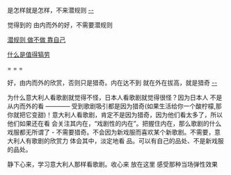 
是怎样就是怎样，不来潜规则 [--](https://github.com/7900ms/000nottheater_deserted_systemlibrary/blob/master/supplementary/slang-超短期旅行.md)

觉得到的 由内而外的好，不需要潜规则

[潜规则 做不做 靠自己](https://www.sohu.com/a/140068784_210037)

[什么是值得犒劳](https://github.com/7900ms/000nottheater_deserted_systemlibrary/blob/master/supplementary/chain-call.md)


= = =

好，由内而外的欣赏，否则只是猎奇。内在达不到 就在外在拔高，就是猎奇 [--](https://www.douban.com/note/620904407/)

为什么意大利人看歌剧就觉得不怪，日本人看歌剧就觉得很怪？因为日本人 不是从内而外的看 ———— 受到歌剧吸引都是因为猎奇(如果生活给你一个酸柠檬,那你就把它变甜)！意大利人看歌剧，肯定不是因为猎奇，因为他们看太多了，所以他们如果还在看 会关注其内在，“戏剧性的内在”。把握住内在，那么歌剧的什么戏服都无所谓了 - 不需要猎奇。不会因为新戏服而喜欢某个新歌剧。不需要，意大利人有歌剧的欣赏力 体会其中，淡定地看 品。可以有自己的品处、不是新戏服的品处。

静下心来，学习意大利人那样看歌剧。收心来 放在这里 感受那种当场弹性效果

